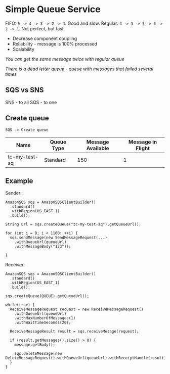 # Simple Queue Service

FIFO: `5 -> 4 -> 3 -> 2 -> 1`. Good and slow.
Regular: `4 -> 3 -> 3 -> 5 -> 2 -> 1`. Not perfect, but fast.

* Decrease component coupling
* Reliability - message is 100% processed
* Scalability

*You can get the same message twice with regular queue*

*There is a dead letter queue - queue with messages that failed several times*

## SQS vs SNS

SNS - to all
SQS - to one

## Create queue

`SQS -> Create queue` 

Name | Queue Type| Message Available | Message in Flight
---- | --------- | ----------------- | -----------------
tc-my-test-sq | Standard | 150 | 1


## Example

Sender:

```
AmazonSQS sqs = AmazonSQSClientBuilder()
  .standard()
  .withRegion(US_EAST_1)
  .build();

String url = sqs.createQueue("tc-my-test-sq").getQueueUrl();

for (int i = 0; i < 1100: ++i) {
  sqs.sendMessage(new SendMessageRequest(...)
    .withQueueUrl(queueUrl)
    .withMessageBody("123"));

}
```

Receiver:

```
AmazonSQS sqs = AmazonSQSClientBuilder()
  .standard()
  .withRegion(US_EAST_1)
  .build();

sqs.createQueue(QUEUE).getQueueUrl();

while(true) {
  ReceiveMessageRequest request = new ReceiveMessageRequest()
    .withQueueUrl(queueUrl)
    .withMaxNumberOfMessages(1)
    .withWaitTimeSeconds(20);

  ReceiveMessageResult result = sqs.receiveMesage(request);
   
  if (result.getMessages().size() > 0) {
    message.getBody();
     
    sqs.deleteMessage(new DeleteMessageRequest().withQueueUrl(queueUrl).withReceiptHandle(result));
  }
} 
```

